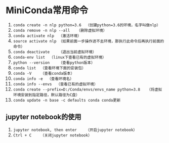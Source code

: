 # MiniConda常用命令

1. `conda create -n nlp python=3.6  （创建python=3.6的环境，名字叫做nlp）`
2. `conda remove -n nlp --all   （删除虚拟环境）`
3. `conda activate nlp  （激活环境）`
4. `source activate nlp （如果前面一步操作进不去环境，那执行此命令后再执行前面的命令）`
5. `conda deactivate    （退出当前虚拟环境）`
6. `conda-env list  （linux下查看已有的虚拟环境）`
7. `python --version    （查看python版本）`
8. `conda list  （查看环境下面的安装包）`
9. `conda -V    （查看conda版本）`
10. `conda info -e  （查看环境名）`
11. `conda info --envs  （查看已有的虚拟环境）`
12. `conda create --prefix=D:/Conda/envs/envs_name python=3.8   （将虚拟环境安装到指定路径，默认路径为C盘）`
13. `conda update -n base -c defaults conda conda更新`

## jupyter notebook的使用

1. `jupyter notebook, then enter    （开启jupyter notebook）`
2. `Ctrl + C    （关闭jupyter notebook）`
